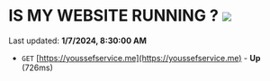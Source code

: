 # IS MY WEBSITE RUNNING ? [![](https://img.shields.io/static/v1?label=Sponsor&message=%E2%9D%A4&logo=GitHub&color=%23fe8e86)](https://github.com/sponsors/<username>)

Last updated: **1/7/2024, 8:30:00 AM**

- `GET` [https://youssefservice.me](https://youssefservice.me) - **Up** (726ms)

